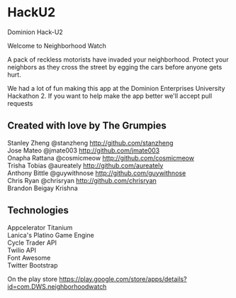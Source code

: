HackU2
======

Dominion Hack-U2

Welcome to Neighborhood Watch 

A pack of reckless motorists have invaded your neighborhood. Protect your neighbors as they cross the street by egging the cars before anyone gets hurt.

We had a lot of fun making this app at the Dominion Enterprises University Hackathon 2. If you want to help make the app better we'll accept pull requests


Created with love by The Grumpies
----
Stanley Zheng @stanzheng  http://github.com/stanzheng   
Jose Mateo @jmate003  http://github.com/jmate003    
Onapha Rattana @cosmicmeow   http://github.com/cosmicmeow   
Trisha Tobias @aureately  http://github.com/aureately   
Anthony Bittle @guywithnose   http://github.com/guywithnose   
Chris Ryan @chrisryan  http://github.com/chrisryan    
Brandon Beigay 
Krishna   


Technologies
----
Appcelerator Titanium   
Lanica's Platino Game Engine    
Cycle Trader API    
Twilio API    
Font Awesome    
Twitter Bootstrap


On the play store
https://play.google.com/store/apps/details?id=com.DWS.neighborhoodwatch


